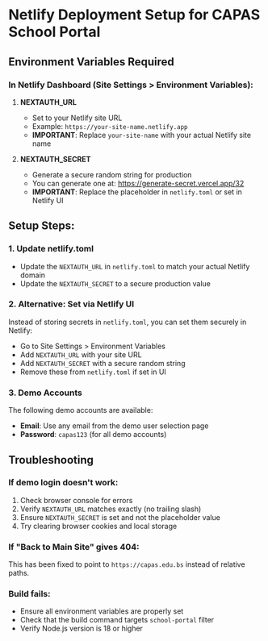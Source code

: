 # Netlify Deployment Setup for CAPAS School Portal

## Environment Variables Required

### In Netlify Dashboard (Site Settings > Environment Variables):

1. **NEXTAUTH_URL**
   - Set to your Netlify site URL
   - Example: `https://your-site-name.netlify.app`
   - **IMPORTANT**: Replace `your-site-name` with your actual Netlify site name

2. **NEXTAUTH_SECRET**
   - Generate a secure random string for production
   - You can generate one at: https://generate-secret.vercel.app/32
   - **IMPORTANT**: Replace the placeholder in `netlify.toml` or set in Netlify UI

## Setup Steps:

### 1. Update netlify.toml
- Update the `NEXTAUTH_URL` in `netlify.toml` to match your actual Netlify domain
- Update the `NEXTAUTH_SECRET` to a secure production value

### 2. Alternative: Set via Netlify UI
Instead of storing secrets in `netlify.toml`, you can set them securely in Netlify:
- Go to Site Settings > Environment Variables
- Add `NEXTAUTH_URL` with your site URL
- Add `NEXTAUTH_SECRET` with a secure random string
- Remove these from `netlify.toml` if set in UI

### 3. Demo Accounts
The following demo accounts are available:
- **Email**: Use any email from the demo user selection page
- **Password**: `capas123` (for all demo accounts)

## Troubleshooting

### If demo login doesn't work:
1. Check browser console for errors
2. Verify `NEXTAUTH_URL` matches exactly (no trailing slash)
3. Ensure `NEXTAUTH_SECRET` is set and not the placeholder value
4. Try clearing browser cookies and local storage

### If "Back to Main Site" gives 404:
This has been fixed to point to `https://capas.edu.bs` instead of relative paths.

### Build fails:
- Ensure all environment variables are properly set
- Check that the build command targets `school-portal` filter
- Verify Node.js version is 18 or higher